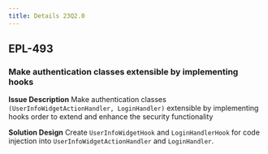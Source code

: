 ```yaml
---
title: Details 23Q2.0
---
```

## EPL-493
### Make authentication classes extensible by implementing hooks

**Issue Description**
Make authentication classes `(UserInfoWidgetActionHandler, LoginHandler)` extensible by implementing hooks order to extend and enhance the security functionality

**Solution Design**
Create `UserInfoWidgetHook` and `LoginHandlerHook` for code injection into `UserInfoWidgetActionHandler` and `LoginHandler`.